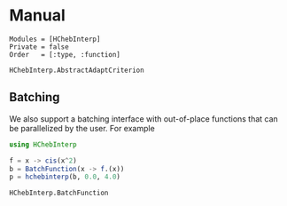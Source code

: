 # Manual

```@autodocs
Modules = [HChebInterp]
Private = false
Order   = [:type, :function]
```

```@docs
HChebInterp.AbstractAdaptCriterion
```

## Batching

We also support a batching interface with out-of-place functions that can be
parallelized by the user. For example

```julia
using HChebInterp

f = x -> cis(x^2)
b = BatchFunction(x -> f.(x))
p = hchebinterp(b, 0.0, 4.0)
```

```@docs
HChebInterp.BatchFunction
```